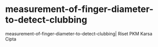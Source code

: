 # measurement-of-finger-diameter-to-detect-clubbing
measurement-of-finger-diameter-to-detect-clubbing| Riset PKM Karsa Cipta
